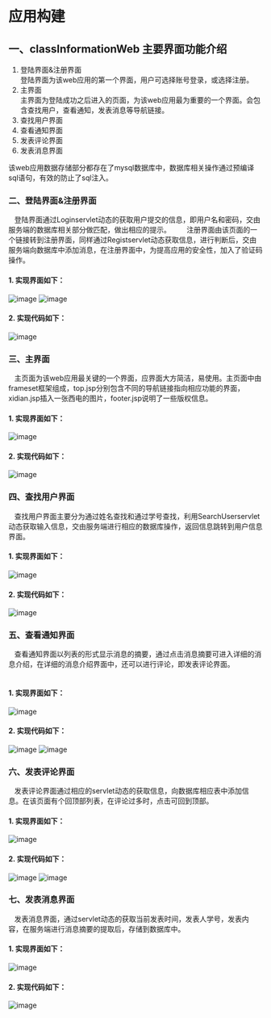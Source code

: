 # 应用构建
## 一、classInformationWeb 主要界面功能介绍
1. 登陆界面&注册界面
      
      登陆界面为该web应用的第一个界面，用户可选择账号登录，或选择注册。
2. 主界面
      
      主界面为登陆成功之后进入的页面，为该web应用最为重要的一个界面。会包含查找用户，查看通知，发表消息等导航链接。
3. 查找用户界面
4. 查看通知界面
5. 发表评论界面
6. 发表消息界面

该web应用数据存储部分都存在了mysql数据库中，数据库相关操作通过预编译sql语句，有效的防止了sql注入。
### 二、登陆界面&注册界面
    登陆界面通过Loginservlet动态的获取用户提交的信息，即用户名和密码，交由服务端的数据库相关部分做匹配，做出相应的提示。
    
    注册界面由该页面的一个链接转到注册界面，同样通过Registservlet动态获取信息，进行判断后，交由服务端向数据库中添加消息，在注册界面中，为提高应用的安全性，加入了验证码操作。
  
#### 1. 实现界面如下：
![image](./images/denglu.png)
![image](./images/zhuce.png)
#### 2. 实现代码如下：
![image](./images/index.png)
### 三、主界面
    主页面为该web应用最关键的一个界面，应界面大方简洁，易使用。主页面中由frameset框架组成，top.jsp分别包含不同的导航链接指向相应功能的界面，xidian.jsp插入一张西电的图片，footer.jsp说明了一些版权信息。
    
#### 1. 实现界面如下：
![image](./images/main.png)
#### 2. 实现代码如下：
![image](./images/main1.png)
### 四、查找用户界面
    查找用户界面主要分为通过姓名查找和通过学号查找，利用SearchUserservlet动态获取输入信息，交由服务端进行相应的数据库操作，返回信息跳转到用户信息界面。
  
#### 1. 实现界面如下：
![image](./images/chaxun.png)
#### 2. 实现代码如下：
![image](./images/serchpng.png)
### 五、查看通知界面
    查看通知界面以列表的形式显示消息的摘要，通过点击消息摘要可进入详细的消息介绍，在详细的消息介绍界面中，还可以进行评论，即发表评论界面。    
  
#### 1. 实现界面如下：
![image](./images/chakantongzhi.png)
#### 2. 实现代码如下：
![image](./images/liebiao1.png)
![image](./images/liebiao2.png)
### 六、发表评论界面
    发表评论界面通过相应的servlet动态的获取信息，向数据库相应表中添加信息。在该页面有个回顶部列表，在评论过多时，点击可回到顶部。
  
#### 1. 实现界面如下：
![image](./images/liuyan.png)
#### 2. 实现代码如下：
![image](./images/liuyan1.png)
![image](./images/liuyan2.png)
### 七、发表消息界面
    发表消息界面，通过servlet动态的获取当前发表时间，发表人学号，发表内容，在服务端进行消息摘要的提取后，存储到数据库中。
  
#### 1. 实现界面如下：
![image](./images/fabutongzhi.png)  
#### 2. 实现代码如下：
![image](./images/fabiao.png)
